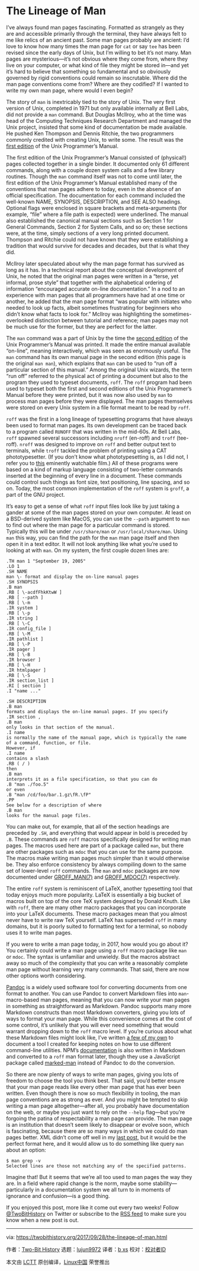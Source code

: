 The Lineage of Man
======
I’ve always found man pages fascinating. Formatted as strangely as they are and accessible primarily through the terminal, they have always felt to me like relics of an ancient past. Some man pages probably are ancient: I’d love to know how many times the man page for `cat` or say `tee` has been revised since the early days of Unix, but I’m willing to bet it’s not many. Man pages are mysterious—it’s not obvious where they come from, where they live on your computer, or what kind of file they might be stored in—and yet it’s hard to believe that something so fundamental and so obviously governed by rigid conventions could remain so inscrutable. Where did the man page conventions come from? Where are they codified? If I wanted to write my own man page, where would I even begin?

The story of `man` is inextricably tied to the story of Unix. The very first version of Unix, completed in 1971 but only available internally at Bell Labs, did not provide a `man` command. But Douglas McIlroy, who at the time was head of the Computing Techniques Research Department and managed the Unix project, insisted that some kind of documentation be made available. He pushed Ken Thompson and Dennis Ritchie, the two programmers commonly credited with creating Unix, to write some. The result was the [first edition][1] of the Unix Programmer’s Manual.

The first edition of the Unix Programmer’s Manual consisted of (physical!) pages collected together in a single binder. It documented only 61 different commands, along with a couple dozen system calls and a few library routines. Though the `man` command itself was not to come until later, the first edition of the Unix Programmer’s Manual established many of the conventions that man pages adhere to today, even in the absence of an official specification. The documentation for each command included the well-known NAME, SYNOPSIS, DESCRIPTION, and SEE ALSO headings. Optional flags were enclosed in square brackets and meta-arguments (for example, “file” where a file path is expected) were underlined. The manual also established the canonical manual sections such as Section 1 for General Commands, Section 2 for System Calls, and so on; these sections were, at the time, simply sections of a very long printed document. Thompson and Ritchie could not have known that they were establishing a tradition that would survive for decades and decades, but that is what they did.

McIlroy later speculated about why the man page format has survived as long as it has. In a technical report about the conceptual development of Unix, he noted that the original man pages were written in a “terse, yet informal, prose style” that together with the alphabetical ordering of information “encouraged accurate on-line documentation.” In a nod to an experience with man pages that all programmers have had at one time or another, he added that the man page format “was popular with initiates who needed to look up facts, albeit sometimes frustrating for beginners who didn’t know what facts to look for.” McIlroy was highlighting the sometimes-overlooked distinction between tutorial and reference; man pages may not be much use for the former, but they are perfect for the latter.

The `man` command was a part of Unix by the time the [second edition][2] of the Unix Programmer’s Manual was printed. It made the entire manual available “on-line”, meaning interactively, which was seen as enormously useful. The `man` command has its own manual page in the second edition (this page is the original `man man`), which explains that `man` can be used to “run off a particular section of this manual.” Among the original Unix wizards, the term “run off” referred to the physical act of printing a document but also to the program they used to typeset documents, `roff`. The `roff` program had been used to typeset both the first and second editions of the Unix Programmer’s Manual before they were printed, but it was now also used by `man` to process man pages before they were displayed. The man pages themselves were stored on every Unix system in a file format meant to be read by `roff`.

`roff` was the first in a long lineage of typesetting programs that have always been used to format man pages. Its own development can be traced back to a program called `RUNOFF` that was written in the mid-60s. At Bell Labs, `roff` spawned several successors including `nroff` (en-roff) and `troff` (tee-roff). `nroff` was designed to improve on `roff` and better output text to terminals, while `troff` tackled the problem of printing using a CAT phototypesetter. (If you don’t know what phototypesetting is, as I did not, I refer you to [this][3] eminently watchable film.) All of these programs were based on a kind of markup language consisting of two-letter commands inserted at the beginning of every line in a document. These commands could control such things as font size, text positioning, line spacing, and so on. Today, the most common implementation of the `roff` system is `groff`, a part of the GNU project.

It’s easy to get a sense of what `roff` input files look like by just taking a gander at some of the man pages stored on your own computer. At least on a BSD-derived system like MacOS, you can use the `--path` argument to `man` to find out where the man page for a particular command is stored. Typically this will be under `/usr/share/man` or `/usr/local/share/man`. Using `man` this way, you can find the path for the `man` man page itself and then open it in a text editor. It will not look anything like what you’re used to looking at with `man`. On my system, the first couple dozen lines are:

```
.TH man 1 "September 19, 2005"
.LO 1
.SH NAME
man \- format and display the on-line manual pages
.SH SYNOPSIS
.B man
.RB [ \-acdfFhkKtwW ]
.RB [ --path ]
.RB [ \-m
.IR system ]
.RB [ \-p
.IR string ]
.RB [ \-C
.IR config_file ]
.RB [ \-M
.IR pathlist ]
.RB [ \-P
.IR pager ]
.RB [ \-B
.IR browser ]
.RB [ \-H
.IR htmlpager ]
.RB [ \-S
.IR section_list ]
.RI [ section ]
.I "name ..."

.SH DESCRIPTION
.B man
formats and displays the on-line manual pages. If you specify
.IR section ,
.B man
only looks in that section of the manual.
.I name
is normally the name of the manual page, which is typically the name
of a command, function, or file.
However, if
.I name
contains a slash
.RB ( / )
then
.B man
interprets it as a file specification, so that you can do
.B "man ./foo.5"
or even
.B "man /cd/foo/bar.1.gz\fR.\fP"
.PP
See below for a description of where
.B man
looks for the manual page files.
```

You can make out, for example, that all of the section headings are preceded by `.SH`, and everything that would appear in bold is preceded by `.B`. These commands are `roff` macros specifically designed for writing man pages. The macros used here are part of a package called `man`, but there are other packages such as `mdoc` that you can use for the same purpose. The macros make writing man pages much simpler than it would otherwise be. They also enforce consistency by always compiling down to the same set of lower-level `roff` commands. The `man` and `mdoc` packages are now documented under [GROFF_MAN(7)][4] and [GROFF_MDOC(7)][5] respectively.

The entire `roff` system is reminiscent of LaTeX, another typesetting tool that today enjoys much more popularity. LaTeX is essentially a big bucket of macros built on top of the core TeX system designed by Donald Knuth. Like with `roff`, there are many other macro packages that you can incorporate into your LaTeX documents. These macro packages mean that you almost never have to write raw TeX yourself. LaTeX has superseded `roff` in many domains, but it is poorly suited to formatting text for a terminal, so nobody uses it to write man pages.

If you were to write a man page today, in 2017, how would you go about it? You certainly could write a man page using a `roff` macro package like `man` or `mdoc`. The syntax is unfamiliar and unwieldy. But the macros abstract away so much of the complexity that you can write a reasonably complete man page without learning very many commands. That said, there are now other options worth considering.

[Pandoc][6] is a widely used software tool for converting documents from one format to another. You can use Pandoc to convert Markdown files into `man`-macro-based man pages, meaning that you can now write your man pages in something as straightforward as Markdown. Pandoc supports many more Markdown constructs than most Markdown converters, giving you lots of ways to format your man page. While this convenience comes at the cost of some control, it’s unlikely that you will ever need something that would warrant dropping down to the `roff` macro level. If you’re curious about what these Markdown files might look like, I’ve written [a few of my own][7] to document a tool I created for keeping notes on how to use different command-line utilities. NPM’s [documentation][8] is also written in Markdown and converted to a `roff` man format later, though they use a JavaScript package called [marked-man][9] instead of Pandoc to do the conversion.

So there are now plenty of ways to write man pages, giving you lots of freedom to choose the tool you think best. That said, you’d better ensure that your man page reads like every other man page that has ever been written. Even though there is now so much flexibility in tooling, the man page conventions are as strong as ever. And you might be tempted to skip writing a man page altogether—after all, you probably have documentation on the web, or maybe you just want to rely on the `--help` flag—but you’re forgoing the patina of respectability a man page can provide. The man page is an institution that doesn’t seem likely to disappear or evolve soon, which is fascinating, because there are so many ways in which we could do man pages better. XML didn’t come off well in my [last post][10], but it would be the perfect format here, and it would allow us to do something like query `man` about an option:

```
$ man grep -v
Selected lines are those not matching any of the specified patterns.
```

Imagine that! But it seems that we’re all too used to man pages the way they are. In a field where rapid change is the norm, maybe some stability—particularly in a documentation system we all turn to in moments of ignorance and confusion—is a good thing.

If you enjoyed this post, more like it come out every two weeks! Follow [@TwoBitHistory][11] on Twitter or subscribe to the [RSS feed][12] to make sure you know when a new post is out.

--------------------------------------------------------------------------------

via: https://twobithistory.org/2017/09/28/the-lineage-of-man.html

作者：[Two-Bit History][a]
选题：[lujun9972][b]
译者：[b xs](https://github.com/译者ID)
校对：[校对者ID](https://github.com/校对者ID)

本文由 [LCTT](https://github.com/LCTT/TranslateProject) 原创编译，[Linux中国](https://linux.cn/) 荣誉推出

[a]: https://twobithistory.org
[b]: https://github.com/lujun9972
[1]: https://www.bell-labs.com/usr/dmr/www/1stEdman.html
[2]: http://bitsavers.informatik.uni-stuttgart.de/pdf/att/unix/2nd_Edition/UNIX_Programmers_Manual_2ed_Jun72.pdf
[3]: https://vimeo.com/127605644
[4]: http://man7.org/linux/man-pages/man7/groff_man.7.html
[5]: http://man7.org/linux/man-pages/man7/groff_mdoc.7.html
[6]: http://pandoc.org/
[7]: https://github.com/sinclairtarget/um/tree/02365bd0c0a229efb936b3d6234294e512e8a218/doc
[8]: https://github.com/npm/npm/blob/20589f4b028d3e8a617800ac6289d27f39e548e8/doc/cli/npm.md
[9]: https://www.npmjs.com/package/marked-man
[10]: https://twobithistory.org/2017/09/21/the-rise-and-rise-of-json.html
[11]: https://twitter.com/TwoBitHistory
[12]: https://twobithistory.org/feed.xml

